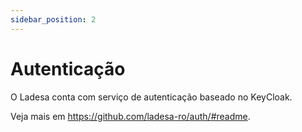 ```yaml
---
sidebar_position: 2
---
```


# Autenticação

O Ladesa conta com serviço de autenticação baseado no KeyCloak.

Veja mais em https://github.com/ladesa-ro/auth/#readme.
